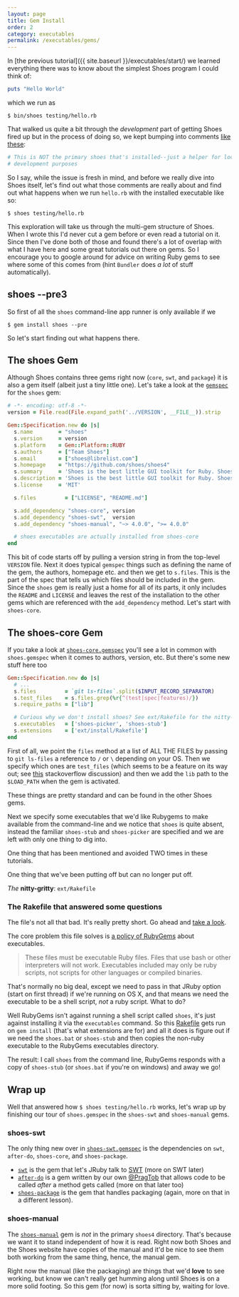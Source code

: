 ```yaml
---
layout: page
title: Gem Install
order: 2
category: executables
permalink: /executables/gems/
---
```


In [the previous tutorial]({{ site.baseurl }}/executables/start/) we learned everything there was to know about the
simplest Shoes program I could think of:

```ruby
puts "Hello World"
```

which we run as

```
$ bin/shoes testing/hello.rb
```

That walked us quite a bit through the *development* part of getting Shoes fired up but in the process of doing so, we kept bumping into comments [like these](https://github.com/shoes/shoes4/blob/master/bin/shoes#L3-L4):

```ruby
# This is NOT the primary shoes that's installed--just a helper for local
# development purposes
```

So I say, while the issue is fresh in mind, and before we really dive into Shoes itself, let's find out what those comments are really about and find out what happens when we run `hello.rb` with the installed executable like so:

```
$ shoes testing/hello.rb
```

This exploration will take us through the multi-gem structure of Shoes. When I wrote this I'd never cut a gem before or even read a tutorial on it. Since then I've done both of those and found there's a lot of overlap with what I have here and some great tutorials out there on gems. So I encourage you to google around for advice on writing Ruby gems to see where some of this comes from (hint `Bundler` does *a lot* of stuff automatically).

## shoes --pre3

So first of all the `shoes` command-line app runner is only available if we

```
$ gem install shoes --pre
```

So let's start finding out what happens there.

## The shoes Gem

Although Shoes contains three gems right now (`core`, `swt`, and `package`) it is also a gem itself (albeit just a tiny little one). Let's take a look at the [`gemspec`]() for the `shoes` gem:

```ruby
# -*- encoding: utf-8 -*-
version = File.read(File.expand_path('../VERSION', __FILE__)).strip

Gem::Specification.new do |s|
  s.name        = "shoes"
  s.version     = version
  s.platform    = Gem::Platform::RUBY
  s.authors     = ["Team Shoes"]
  s.email       = ["shoes@librelist.com"]
  s.homepage    = "https://github.com/shoes/shoes4"
  s.summary     = 'Shoes is the best little GUI toolkit for Ruby. Shoes runs on JRuby only for now.'
  s.description = 'Shoes is the best little GUI toolkit for Ruby. Shoes makes building for Mac, Windows, and Linux super simple. Shoes runs on JRuby only for now.'
  s.license     = 'MIT'

  s.files         = ["LICENSE", "README.md"]

  s.add_dependency "shoes-core", version
  s.add_dependency "shoes-swt",  version
  s.add_dependency "shoes-manual", "~> 4.0.0", ">= 4.0.0"

  # shoes executables are actually installed from shoes-core
end
```

This bit of code starts off by pulling a version string in from the top-level `VERSION` file. Next it does typical `gemspec` things such as defining the name of the gem, the authors, homepage etc. and then we get to `s.files`. This is the part of the spec that tells us which files should be included in the gem. Since the `shoes` gem is really just a home for all of its parts, it only includes the `README` and `LICENSE` and leaves the rest of the installation to the other gems which are referenced with the `add_dependency` method. Let's start with `shoes-core`.

## The shoes-core Gem

If you take a look at [`shoes-core.gemspec`](https://github.com/shoes/shoes4/blob/master/shoes-core/shoes-core.gemspec) you'll see a lot in common with `shoes.gemspec` when it comes to authors, version, etc. But there's some new stuff here too

```ruby
Gem::Specification.new do |s|
  # ...
  s.files         = `git ls-files`.split($INPUT_RECORD_SEPARATOR)
  s.test_files    = s.files.grep(%r{^(test|spec|features)/})
  s.require_paths = ["lib"]

  # Curious why we don't install shoes? See ext/Rakefile for the nitty-gritty.
  s.executables   = ['shoes-picker', 'shoes-stub']
  s.extensions    = ['ext/install/Rakefile']
end
```

First of all, we point the `files` method at a list of ALL THE FILES by passing to `git ls-files` a reference to `/` or `\` depending on your OS. Then we specify which ones are `test_files` (which seems to be a feature on its way out; see [this](http://stackoverflow.com/questions/18871541/what-is-the-purpose-of-test-files-configuration-in-a-gemspec) stackoverflow discussion) and then we add the `lib` path to the `$LOAD_PATH` when the gem is activated.

These things are pretty standard and can be found in the other Shoes gems.

Next we specify some executables that we'd like Rubygems to make available from the command-line and we notice that `shoes` is quite absent, instead the familiar `shoes-stub` and `shoes-picker` are specified and we are left with only one thing to dig into.

One thing that has been mentioned and avoided TWO times in these tutorials.

One thing that we've been putting off but can no longer put off.

*The* **nitty-gritty**: `ext/Rakefile`

### The Rakefile that answered some questions

The file's not all that bad. It's really pretty short. Go ahead and [take a look](https://github.com/shoes/shoes4/blob/master/shoes-core/ext/install/Rakefile).

The core problem this file solves is [a policy of RubyGems](http://guides.rubygems.org/specification-reference/#executables) about executables.

> These files must be executable Ruby files. Files that use bash or other interpreters will not work.
Executables included may only be ruby scripts, not scripts for other languages or compiled binaries.

That's normally no big deal, except we need to pass in that JRuby option (start on first thread) if we're running on OS X, and that means we need the executable to be a shell script, *not* a ruby script. What to do?

Well RubyGems isn't against running a shell script called `shoes`, it's just against installing it via the `executables` command. So this [Rakefile](https://github.com/shoes/shoes4/blob/master/shoes-core/ext/install/Rakefile) gets run on `gem install` (that's what extensions are for) and all it does is figure out if we need the `shoes.bat` or `shoes-stub` and then copies the non-ruby executable to the RubyGems executables directory.

The result: I call `shoes` from the command line, RubyGems responds with a copy of `shoes-stub` (or `shoes.bat` if you're on windows) and away we go!

## Wrap up

Well that answered how `$ shoes testing/hello.rb` works, let's wrap up by finishing our tour of `shoes.gemspec` in the `shoes-swt` and `shoes-manual` gems.

### shoes-swt

The only thing new over in [`shoes-swt.gemspec`](https://github.com/shoes/shoes4/blob/master/shoes-swt/shoes-swt.gemspec) is the dependencies on `swt`, `after-do`, `shoes-core`, and `shoes-package`.

* [`swt`](https://github.com/danlucraft/swt) is the gem that let's JRuby talk to [SWT](https://www.eclipse.org/swt/) (more on SWT later)
* [`after-do`](https://github.com/PragTob/after_do) is a gem written by our own [@PragTob](https://github.com/PragTob) that allows code to be called *after* a method gets called (more on that later too)
* [`shoes-package`](https://github.com/shoes/shoes4/tree/master/shoes-package) is the gem that handles packaging (again, more on that in a different lesson).

### shoes-manual

The [`shoes-manual`](https://github.com/shoes/shoes-manual) gem is *not* in the primary `shoes4` directory. That's because we want it to stand independent of how it is read. Right now both Shoes and the Shoes website have copies of the manual and it'd be nice to see them both working from the same thing, hence, the manual gem.

Right now the manual (like the packaging) are things that we'd **love** to see working, but know we can't really get humming along until Shoes is on a more solid footing. So this gem (for now) is sorta sitting by, waiting for love.
